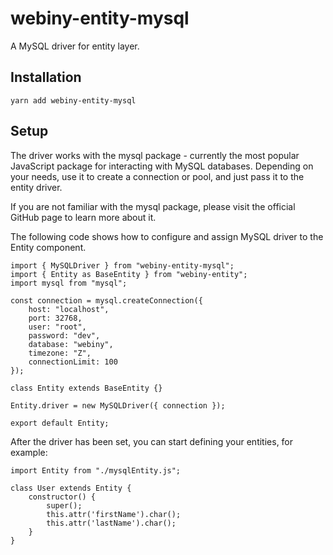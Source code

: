 # webiny-entity-mysql
A MySQL driver for entity layer.

## Installation
`yarn add webiny-entity-mysql`

## Setup
The driver works with the mysql package - currently the most popular JavaScript package for interacting with MySQL databases. Depending on your needs, use it to create a connection or pool, and just pass it to the entity driver.

If you are not familiar with the mysql package, please visit the official GitHub page to learn more about it.

The following code shows how to configure and assign MySQL driver to the Entity component.

```
import { MySQLDriver } from "webiny-entity-mysql";
import { Entity as BaseEntity } from "webiny-entity";
import mysql from "mysql";

const connection = mysql.createConnection({
    host: "localhost",
    port: 32768,
    user: "root",
    password: "dev",
    database: "webiny",
    timezone: "Z",
    connectionLimit: 100
});

class Entity extends BaseEntity {}

Entity.driver = new MySQLDriver({ connection });

export default Entity;
```

After the driver has been set, you can start defining your entities, for example:

```
import Entity from "./mysqlEntity.js";
​
class User extends Entity {
    constructor() {
        super();
        this.attr('firstName').char();
        this.attr('lastName').char();
    }
}
```
